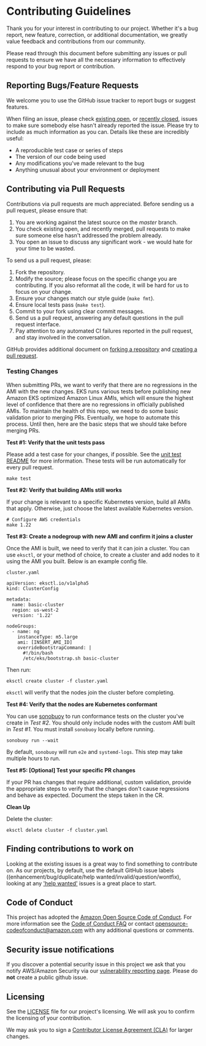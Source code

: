 # Contributing Guidelines

Thank you for your interest in contributing to our project. Whether it's a bug report, new feature, correction, or additional 
documentation, we greatly value feedback and contributions from our community.

Please read through this document before submitting any issues or pull requests to ensure we have all the necessary 
information to effectively respond to your bug report or contribution.


## Reporting Bugs/Feature Requests

We welcome you to use the GitHub issue tracker to report bugs or suggest features.

When filing an issue, please check [existing open](https://github.com/aws-samples/amazon-eks-ami/issues), or [recently closed](https://github.com/aws-samples/amazon-eks-ami/issues?utf8=%E2%9C%93&q=is%3Aissue%20is%3Aclosed%20), issues to make sure somebody else hasn't already 
reported the issue. Please try to include as much information as you can. Details like these are incredibly useful:

* A reproducible test case or series of steps
* The version of our code being used
* Any modifications you've made relevant to the bug
* Anything unusual about your environment or deployment


## Contributing via Pull Requests
Contributions via pull requests are much appreciated. Before sending us a pull request, please ensure that:

1. You are working against the latest source on the *master* branch.
2. You check existing open, and recently merged, pull requests to make sure someone else hasn't addressed the problem already.
3. You open an issue to discuss any significant work - we would hate for your time to be wasted.

To send us a pull request, please:

1. Fork the repository.
2. Modify the source; please focus on the specific change you are contributing. If you also reformat all the code, it will be hard for us to focus on your change.
3. Ensure your changes match our style guide (`make fmt`).
4. Ensure local tests pass (`make test`).
5. Commit to your fork using clear commit messages.
6. Send us a pull request, answering any default questions in the pull request interface.
7. Pay attention to any automated CI failures reported in the pull request, and stay involved in the conversation.

GitHub provides additional document on [forking a repository](https://help.github.com/articles/fork-a-repo/) and 
[creating a pull request](https://help.github.com/articles/creating-a-pull-request/).

### Testing Changes

When submitting PRs, we want to verify that there are no regressions in the AMI with the new changes. EKS runs various tests before publishing new Amazon EKS optimized Amazon Linux AMIs, which will ensure the highest level of confidence that there are no regressions in officially published AMIs. To maintain the health of this repo, we need to do some basic validation prior to merging PRs. Eventually, we hope to automate this process. Until then, here are the basic steps that we should take before merging PRs.

**Test #1: Verify that the unit tests pass**

Please add a test case for your changes, if possible. See the [unit test README](test/README.md) for more information. These tests will be run automatically for every pull request.

```
make test
```

**Test #2: Verify that building AMIs still works**

If your change is relevant to a specific Kubernetes version, build all AMIs that apply. Otherwise, just choose the latest available Kubernetes version.

```
# Configure AWS credentials
make 1.22
```

**Test #3: Create a nodegroup with new AMI and confirm it joins a cluster**

Once the AMI is built, we need to verify that it can join a cluster. You can use `eksctl`, or your method of choice, to create a cluster and add nodes to it using the AMI you built. Below is an example config file.

`cluster.yaml`

```
apiVersion: eksctl.io/v1alpha5
kind: ClusterConfig

metadata:
  name: basic-cluster
  region: us-west-2
  version: '1.22'

nodeGroups:
  - name: ng
    instanceType: m5.large
    ami: [INSERT_AMI_ID]
    overrideBootstrapCommand: |
      #!/bin/bash
      /etc/eks/bootstrap.sh basic-cluster
```

Then run:

```
eksctl create cluster -f cluster.yaml
```

`eksctl` will verify that the nodes join the cluster before completing.

**Test #4: Verify that the nodes are Kubernetes conformant**

You can use [sonobuoy](https://sonobuoy.io/) to run conformance tests on the cluster you've create in *Test #2*. You should only include nodes with the custom AMI built in *Test #1*. You must install `sonobuoy` locally before running.

```
sonobuoy run --wait
```

By default, `sonobuoy` will run `e2e` and `systemd-logs`. This step may take multiple hours to run.

**Test #5: [Optional] Test your specific PR changes**

If your PR has changes that require additional, custom validation, provide the appropriate steps to verify that the changes don't cause regressions and behave as expected. Document the steps taken in the CR.

**Clean Up**

Delete the cluster:

```
eksctl delete cluster -f cluster.yaml
```

## Finding contributions to work on
Looking at the existing issues is a great way to find something to contribute on. As our projects, by default, use the default GitHub issue labels ((enhancement/bug/duplicate/help wanted/invalid/question/wontfix), looking at any ['help wanted'](https://github.com/aws-samples/amazon-eks-ami/labels/help%20wanted) issues is a great place to start. 


## Code of Conduct
This project has adopted the [Amazon Open Source Code of Conduct](https://aws.github.io/code-of-conduct). 
For more information see the [Code of Conduct FAQ](https://aws.github.io/code-of-conduct-faq) or contact 
opensource-codeofconduct@amazon.com with any additional questions or comments.


## Security issue notifications
If you discover a potential security issue in this project we ask that you notify AWS/Amazon Security via our [vulnerability reporting page](http://aws.amazon.com/security/vulnerability-reporting/). Please do **not** create a public github issue.


## Licensing

See the [LICENSE](https://github.com/aws-samples/amazon-eks-ami/blob/master/LICENSE) file for our project's licensing. We will ask you to confirm the licensing of your contribution.

We may ask you to sign a [Contributor License Agreement (CLA)](http://en.wikipedia.org/wiki/Contributor_License_Agreement) for larger changes.
